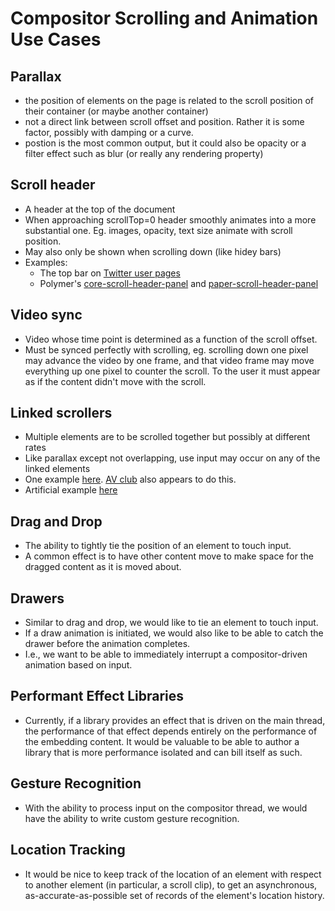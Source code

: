 # Compositor Scrolling and Animation Use Cases

Parallax
-----
- the position of elements on the page is related to the scroll position of their container (or maybe another container)
- not a direct link between scroll offset and position. Rather it is some factor, possibly with damping or a curve.
- postion is the most common output, but it could also be opacity or a filter effect such as blur (or really any rendering property)

Scroll header
----
- A header at the top of the document
- When approaching scrollTop=0 header smoothly animates into a more substantial one. Eg. images, opacity, text size animate with scroll position.
- May also only be shown when scrolling down (like hidey bars)
- Examples:
  - The top bar on [Twitter user pages](https://twitter.com/LEGO_Group)
  - Polymer's [core-scroll-header-panel](http://polymer.github.io/core-scroll-header-panel/components/core-scroll-header-panel/demos/demo9.html) and [paper-scroll-header-panel](https://elements.polymer-project.org/elements/paper-scroll-header-panel?view=demo:demo/index.html)

Video sync
-----
- Video whose time point is determined as a function of the scroll offset.
- Must be synced perfectly with scrolling, eg. scrolling down one pixel may advance the video by one frame, and that video frame may move everything up one pixel to counter the scroll.  To the user it must appear as if the content didn't move with the scroll.

Linked scrollers
-----
- Multiple elements are to be scrolled together but possibly at different rates
- Like parallax except not overlapping, use input may occur on any of the linked elements
- One example [here](http://stackoverflow.com/questions/19786080/how-to-synchronize-scroll-between-two-elements-with-different-height).  [AV club](http://www.avclub.com/review/weeknd-navigates-trippy-perception-and-pop-reality-224412) also appears to do this.
- Artificial example [here](http://fiddle.jshell.net/kunknown/VVaEq/2/show/)

Drag and Drop
-----
- The ability to tightly tie the position of an element to touch input.
- A common effect is to have other content move to make space for the dragged content as it is moved about.

Drawers
-----
- Similar to drag and drop, we would like to tie an element to touch input.
- If a draw animation is initiated, we would also like to be able to catch the drawer before the animation completes.
- I.e., we want to be able to immediately interrupt a compositor-driven animation based on input.

Performant Effect Libraries
-----
- Currently, if a library provides an effect that is driven on the main thread, the performance of that effect depends entirely on the performance of the embedding content. It would be valuable to be able to author a library that is more performance isolated and can bill itself as such.

Gesture Recognition
-----
- With the ability to process input on the compositor thread, we would have the ability to write custom gesture recognition.

Location Tracking
-----
- It would be nice to keep track of the location of an element with respect to another element (in particular, a scroll clip), to get an asynchronous, as-accurate-as-possible set of records of the element's location history.
 


